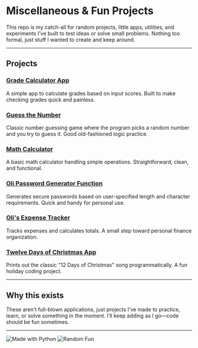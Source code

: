 # Miscellaneous & Fun Projects

This repo is my catch-all for random projects, little apps, utilities, and experiments I’ve built to test ideas or solve small problems. Nothing too formal, just stuff I wanted to create and keep around.

---

## Projects

### [Grade Calculator App](./Grade%20Calculator%20App)
A simple app to calculate grades based on input scores. Built to make checking grades quick and painless.

### [Guess the Number](./Guess%20the%20Number)
Classic number guessing game where the program picks a random number and you try to guess it. Good old-fashioned logic practice.

### [Math Calculator](./Math%20Calculator)
A basic math calculator handling simple operations. Straightforward, clean, and functional.

### [Oli Password Generator Function](./Oli%20Password%20Generator%20Func...)
Generates secure passwords based on user-specified length and character requirements. Quick and handy for personal use.

### [Oli's Expense Tracker](./Oli's%20Expense%20Tracker)
Tracks expenses and calculates totals. A small step toward personal finance organization.

### [Twelve Days of Christmas App](./Twelve%20Days%20of%20Christmas%20App)
Prints out the classic "12 Days of Christmas" song programmatically. A fun holiday coding project.

---

## Why this exists

These aren’t full-blown applications, just projects I’ve made to practice, learn, or solve something in the moment. I’ll keep adding as I go—code should be fun sometimes.

---

![Made with Python](https://img.shields.io/badge/Python-3.x-blue?logo=python)
![Random Fun](https://img.shields.io/badge/Status-Active-brightgreen)
